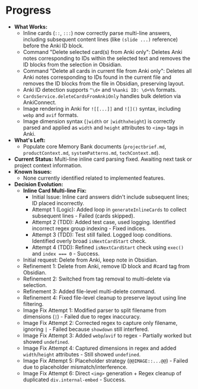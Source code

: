 # Progress

* **What Works:**
    * Inline cards (`::`, `:::`) now correctly parse multi-line answers, including subsequent content lines (like `(slide ...)` reference) before the Anki ID block.
    * Command "Delete selected card(s) from Anki only": Deletes Anki notes corresponding to IDs within the selected text and removes the ID blocks from the selection in Obsidian.
    * Command "Delete all cards in current file from Anki only": Deletes all Anki notes corresponding to IDs found in the current file and removes the ID blocks from the file in Obsidian, preserving layout.
    * Anki ID detection supports `^\d+` and `%%anki ID: \d+%%` formats.
    * `CardsService.deleteCardsFromAnkiOnly` handles bulk deletion via AnkiConnect.
    * Image rendering in Anki for `![[...]]` and `![]()` syntax, including `webp` and `avif` formats.
    * Image dimension syntax (`|width` or `|widthxheight`) is correctly parsed and applied as `width` and `height` attributes to `<img>` tags in Anki.
* **What's Left:**
    * Populate core Memory Bank documents (`projectbrief.md`, `productContext.md`, `systemPatterns.md`, `techContext.md`).
* **Current Status:** Multi-line inline card parsing fixed. Awaiting next task or project context information.
* **Known Issues:**
    * None currently identified related to implemented features.
* **Decision Evolution:**
    * **Inline Card Multi-line Fix:**
        * Initial Issue: Inline card answers didn't include subsequent lines; ID placed incorrectly.
        * Attempt 1 (Logic): Added loop in `generateInlineCards` to collect subsequent lines - Failed (cards skipped).
        * Attempt 2 (TDD): Added test case, used logging. Identified incorrect regex group indexing - Fixed indices.
        * Attempt 3 (TDD): Test still failed. Logged loop conditions. Identified overly broad `isNextCardStart` check.
        * Attempt 4 (TDD): Refined `isNextCardStart` check using `exec()` and `index === 0` - Success.
    * Initial request: Delete from Anki, keep note in Obsidian.
    * Refinement 1: Delete from Anki, remove ID block and #card tag from Obsidian.
    * Refinement 2: Switched from tag removal to multi-delete via selection.
    * Refinement 3: Added file-level multi-delete command.
    * Refinement 4: Fixed file-level cleanup to preserve layout using line filtering.
    * Image Fix Attempt 1: Modified parser to split filename from dimensions (`|`) - Failed due to regex inaccuracy.
    * Image Fix Attempt 2: Corrected regex to capture only filename, ignoring `|` - Failed because `showdown` still interfered.
    * Image Fix Attempt 3: Added `webp`/`avif` to regex - Partially worked but showed `undefined`.
    * Image Fix Attempt 4: Captured dimensions in regex and added `width`/`height` attributes - Still showed `undefined`.
    * Image Fix Attempt 5: Placeholder strategy (`@@IMAGE::...@@`) - Failed due to placeholder mismatch/interference.
    * Image Fix Attempt 6: Direct `<img>` generation + Regex cleanup of duplicated `div.internal-embed` - Success. 